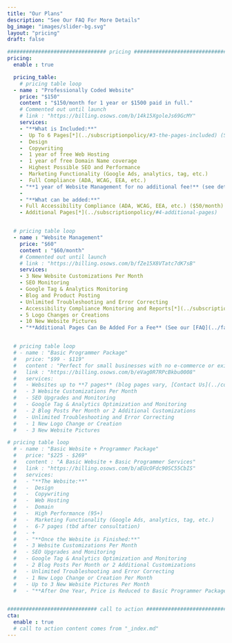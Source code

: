 ```yaml
---
title: "Our Plans"
description: "See Our FAQ For More Details"
bg_image: "images/slider-bg.svg"
layout: "pricing"
draft: false

################################ pricing ################################
pricing:
  enable : true

  pricing_table:
    # pricing table loop
  - name : "Professionally Coded Website"
    price: "$150"
    content : "$150/month for 1 year or $1500 paid in full."
    # Commented out until launch
    # link : "https://billing.osows.com/b/14k15XgoleJs69GcMY"
    services:
    - "**What is Included:**"
    -  Up To 6 Pages[*](../subscriptionpolicy/#3-the-pages-included) (See our [FAQ](../faq/) or [Contact Us](../contact/) for more details)
    -  Design
    -  Copywriting
    -  1 year of free Web Hosting
    -  1 year of free Domain Name coverage
    -  Highest Possible SEO and Performance
    -  Marketing Functionality (Google Ads, analytics, tag, etc.)
    -  Full Compliance (ADA, WCAG, EEA, etc.)
    - "**1 year of Website Management for no additional fee!** (see details below)"
    - 
    - "**What can be added:**"
    - Full Accessibility Compliance (ADA, WCAG, EEA, etc.) ($50/month)
    - Additional Pages[*](../subscriptionpolicy/#4-additional-pages)


  # pricing table loop
  - name : "Website Management"
    price: "$60"
    content : "$60/month"
    # Commented out until launch
    # link : "https://billing.osows.com/b/fZe15X8VTatc7dK7sB"
    services:
    - 3 New Website Customizations Per Month
    - SEO Monitoring
    - Google Tag & Analytics Monitoring
    - Blog and Product Posting
    - Unlimited Troubleshooting and Error Correcting
    - Accessibility Compliance Monitoring and Reports[*](../subscriptionpolicy/#9-accessibility-compliance)
    - 5 Logo Changes or Creations
    - 10 New Website Pictures
    - "**Additional Pages Can Be Added For a Fee** (See our [FAQ](../faq/) for more details)"


  # pricing table loop
  # - name : "Basic Programmer Package"
  #   price: "$99 - $119"
  #   content : "Perfect for small businesses with no e-commerce or existing Shopify, Wix, and Wordpress type websites."
  #   link : "https://billing.osows.com/b/eVag0R7RPcBkbu0008"
  #   services:
  #   - Websites up to **7 pages** (blog pages vary, [Contact Us](../contact/) with questions)
  #   - 3 Website Customizations Per Month
  #   - SEO Upgrades and Monitoring
  #   - Google Tag & Analytics Optimization and Monitoring
  #   - 2 Blog Posts Per Month or 2 Additional Customizations
  #   - Unlimited Troubleshooting and Error Correcting
  #   - 1 New Logo Change or Creation
  #   - 3 New Website Pictures

# pricing table loop
  # - name : "Basic Website + Programmer Package"
  #   price: "$225 - $269"
  #   content : "A Basic Website + Basic Programmer Services"
  #   link : "https://billing.osows.com/b/aEUcOFdc90SC55CbIS"
  #   services:
  #   - "**The Website:**"
  #   -  Design
  #   -  Copywriting
  #   -  Web Hosting
  #   -  Domain
  #   -  High Performance (95+)
  #   -  Marketing Functionality (Google Ads, analytics, tag, etc.)
  #   -  6-7 pages (tbd after consultation)
  #   - +
  #   - "**Once the Website is Finished:**"
  #   - 3 Website Customizations Per Month
  #   - SEO Upgrades and Monitoring
  #   - Google Tag & Analytics Optimization and Monitoring
  #   - 2 Blog Posts Per Month or 2 Additional Customizations
  #   - Unlimited Troubleshooting and Error Correcting
  #   - 1 New Logo Change or Creation Per Month
  #   - Up to 3 New Website Pictures Per Month
  #   - "**After One Year, Price is Reduced to Basic Programmer Package Pricing**"


############################# call to action #################################
cta:
  enable : true
  # call to action content comes from "_index.md"
---
```


<script async src="https://js.stripe.com/v3/pricing-table.js"></script>
<stripe-pricing-table pricing-table-id="prctbl_1O7oreH3lifquiGEXpm7OOEk"
publishable-key="pk_live_51O0n53H3lifquiGE8rXzIbU9a1DTm0Up2Wcv4TLeQfGCUjLqi9UzR3B8YNQNJWzW88Up63XHX7VXlrJF6xtVie8Q005tB9yDlP">
</stripe-pricing-table>
